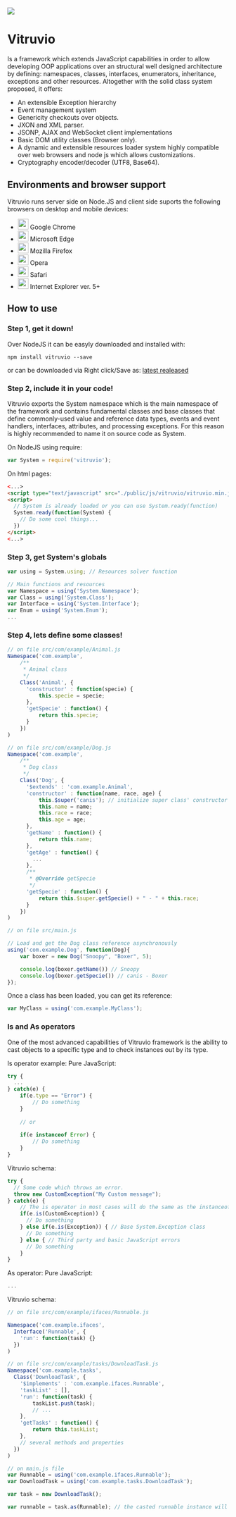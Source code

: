 # <img src="https://raw.githubusercontent.com/yadirhb/vitruvio/master/media/comparison.png"/>
# Vitruvio
Is a framework which extends JavaScript capabilities in order to allow developing OOP applications over an structural well designed architecture by defining: namespaces, classes, interfaces, enumerators, inheritance, exceptions and other resources. Altogether with the solid class system proposed, it offers:
<ul>
<li>An extensible Exception hierarchy</li>
<li>Event management system</li>
<li>Genericity checkouts over objects.</li>
<li>JXON and XML parser.</li>
<li>JSONP, AJAX and WebSocket client implementations</li>
<li>Basic DOM utility classes (Browser only).</li>
<li>A dynamic and extensible resources loader system highly compatible over web browsers and node js which allows customizations.</li>
<li>Cryptography encoder/decoder (UTF8, Base64).</li>
</ul>

## Environments and browser support
Vitruvio runs server side on Node.JS and client side suports the following browsers on desktop and mobile devices:
<ul>
<li><img src="https://upload.wikimedia.org/wikipedia/commons/8/87/Google_Chrome_icon_%282011%29.png" width="24px"/> Google Chrome</li>
<li><img src="https://upload.wikimedia.org/wikipedia/commons/thumb/d/d6/Microsoft_Edge_logo.svg/512px-Microsoft_Edge_logo.svg.png" width="24px"/> Microsoft Edge</li>
<li><img src="http://people.mozilla.com/~faaborg/files/shiretoko/firefoxIcon/firefox-24.png" width="24px"/> Mozilla Firefox</li>
<li><img src="https://upload.wikimedia.org/wikipedia/commons/d/d4/Opera_browser_logo_2013.png" width="24px"/> Opera</li>
<li><img src="http://vignette3.wikia.nocookie.net/logopedia/images/6/61/Apple_Safari.png/revision/latest?cb=20150324134451" width="24px"/>
Safari</li>
<li><img src="https://upload.wikimedia.org/wikipedia/commons/e/ee/Internet_Explorer_logo.png" width="24px"/> Internet Explorer ver. 5+</li>
</ul>

## How to use
### Step 1, get it down!
Over NodeJS it can be easyly downloaded and installed with:
```console
npm install vitruvio --save
```
or can be downloaded via Right click/Save as: [latest realeased](https://github.com/yadirhb/vitruvio/tree/master/dist)

### Step 2, include it in your code!
Vitruvio exports the System namespace which is the main namespace of the framework and contains fundamental classes and base classes that define commonly-used value and reference data types, events and event handlers, interfaces, attributes, and processing exceptions. For this reason is highly recommended to name it on source code as System.

On NodeJS using require:
```javascript
var System = require('vitruvio');
```

On html pages:
```html
<...>
<script type="text/javascript" src="./public/js/vitruvio/vitruvio.min.js"></script>
<script>
  // System is already loaded or you can use System.ready(function)
  System.ready(function(System) {
    // Do some cool things...
  })
</script>
<...>
```

### Step 3, get System's globals
```javascript
var using = System.using; // Resources solver function

// Main functions and resources
var Namespace = using('System.Namespace');
var Class = using('System.Class');
var Interface = using('System.Interface');
var Enum = using('System.Enum');
...
```

### Step 4, lets define some classes!
```javascript
// on file src/com/example/Animal.js
Namespace('com.example', 
    /**
     * Animal class
     */
    Class('Animal', {
      'constructor' : function(specie) {
          this.specie = specie;
      },
      'getSpecie' : function() {
          return this.specie;
      }
    })    
)

// on file src/com/example/Dog.js
Namespace('com.example', 
    /**
     * Dog class
     */
    Class('Dog', {
      '$extends' : 'com.example.Animal',
      'constructor' : function(name, race, age) {
          this.$super('canis'); // initialize super class' constructor first
          this.name = name;
          this.race = race;
          this.age = age;
      },
      'getName' : function() {
          return this.name;
      },
      'getAge' : function() {
        ...
      },
      /**
       * @Override getSpecie
       */
      'getSpecie' : function() {
          return this.$super.getSpecie() + " - " + this.race;
      }
    })    
)

// on file src/main.js

// Load and get the Dog class reference asynchronously
using('com.example.Dog', function(Dog){
	var boxer = new Dog("Snoopy", "Boxer", 5);

	console.log(boxer.getName()) // Snoopy
	console.log(boxer.getSpecie()) // canis - Boxer
});

```
Once a class has been loaded, you can get its reference:
```javascript
var MyClass = using('com.example.MyClass');
```

### Is and As operators
One of the most advanced capabilities of Vitruvio framework is the ability to cast objects to a specific type and to check instances out by its type.

Is operator example:
Pure JavaScript:
```javascript
try {
  ...
} catch(e) {
    if(e.type == "Error") {
        // Do something
    }
    
    // or 
    
    if(e instanceof Error) {
        // Do something
    }
}
```

Vitruvio schema:
```javascript
try {
  // Some code which throws an error.
  throw new CustomException("My Custom message");
} catch(e) {
    // The is operator in most cases will do the same as the instanceof JavaScript operator.
    if(e.is(CustomException)) {
      // Do something
    } else if(e.is(Exception)) { // Base System.Exception class
      // Do something
    } else { // Third party and basic JavaScript errors
      // Do something
    }
}
```
As operator:
Pure JavaScript:
```javascript
...
```

Vitruvio schema:
```javascript
// on file src/com/example/ifaces/Runnable.js

Namespace('com.example.ifaces', 
  Interface('Runnable', {
    'run': function(task) {}
  })
)

// on file src/com/example/tasks/DownloadTask.js
Namespace('com.example.tasks', 
  Class('DownloadTask', {  
    '$implements' : 'com.example.ifaces.Runnable',
    'taskList' : [],
    'run': function(task) {
        taskList.push(task);
        // ...
    },
    'getTasks' : function() {
        return this.taskList;
    },
    // several methods and properties
  })
)

// on main.js file
var Runnable = using('com.example.ifaces.Runnable');
var DownloadTask = using('com.example.tasks.DownloadTask');

var task = new DownloadTask();

var runnable = task.as(Runnable); // the casted runnable instance will only contain the run method.


```







